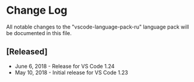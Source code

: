 # Change Log
All notable changes to the "vscode-language-pack-ru" language pack will be documented in this file.

## [Released]
* June 6, 2018 - Release for VS Code 1.24
* May 10, 2018  - Initial release for VS Code 1.23
